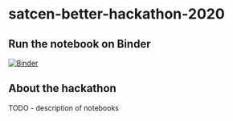 # satcen-better-hackathon-2020


## Run the notebook on Binder

[![Binder](https://mybinder.org/badge_logo.svg)](https://mybinder.org/v2/gh/obarrilero/satcen-better-hackathon-2020/master?urlpath=lab)

## About the hackathon

TODO - description of notebooks
